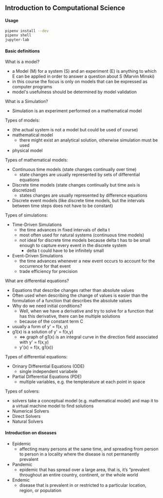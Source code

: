 ## Introduction to Computational Science

#### Usage

```bash
pipenv install --dev
pipenv shell
jupyter-lab
```

#### Basic definitions

What is a model?
  - a Model (M) for a system (S) and an experiment (E) is anything to which E can be applied in order to answer a question about S (Marvin Minski)
  - in this course the focus is only on models that can be expressed as computer programs
  - model's usefulness should be determined by model validation

What is a Simulation?
 - Simulation is an experiment performed on a mathematical model

Types of models:
  - (the actual system is not a model but could be used of course)
  - mathematical model
    - there might exist an analytical solution, otherwise simulation must be used
  - physical model

Types of mathematical models:
  - Continuous time models (state changes continually over time)
    - state changes are usually represented by sets of differential equations
  - Discrete time models (state changes continually but time axis is discretized)
    - states changes are usually represented by difference equations
  - Discrete event models (like discrete time models, but the intervals between time steps does not have to be constant)

Types of simulations:
  - Time-Driven Simulations
    - the time advances in fixed intervals of delta t
    - most often used for natural systems (continuous time models)
    - not ideal for discrete time models because delta t has to be small enough to capture every event in the discrete system
      - delta t could have to be infinitely small
  - Event-Driven Simulations
    - the time advances whenever a new event occurs to account for the occurrence for that event
    - trade efficiency for precision

What are differential equations?
  - Equations that describe changes rather than absolute values
  - Often used when describing the change of values is easier than the formulation of a function that describes the absolute values
  - Why do we need initial conditions?
    - Well, when we have a derivative and try to solve for a function that has this derivative, there can be multiple solutions
    - because of the constant term C
  - usually a form of y' = f(x, y)
  - g1(x) is a solution of y' = f(x,y)
    - <=> graph of g1(x) is an integral curve in the direction field associated with y' = f(x,y)
    - y'(x) = f(x, g1(x))

Types of differential equations:
  - Orinary Differential Equations (ODE)
    - single independent variabele
  - Partial Differential Equations (PDE)
    - multiple variables, e.g. the tempterature at each point in space

Types of solvers:
  - solvers take a conceptual model (e.g. mathematical model) and map it to a virtual machine model to find solutions
  - Numerical Solvers
  - Direct Solvers
  - Natural Solvers

#### Introduction on diseases
- Epidemic
  - affecting many persons at the same time, and spreading from person to person in a locality where the disease is not permanently prevalent
- Pandemic
  - epidemic that has spread over a large area, that is, it’s “prevalent throughout an entire country, continent, or the whole world
- Endemic
  - disease that is prevalent in or restricted to a particular location, region, or population
